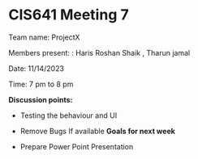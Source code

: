 # CIS641 Meeting 7

Team name: ProjectX

Members present: : Haris Roshan Shaik , Tharun jamal

Date: 11/14/2023

Time: 7 pm to 8 pm

**Discussion points:**

* Testing the behaviour and UI
* Remove Bugs If available
**Goals for next week**
  
* Prepare Power Point Presentation

